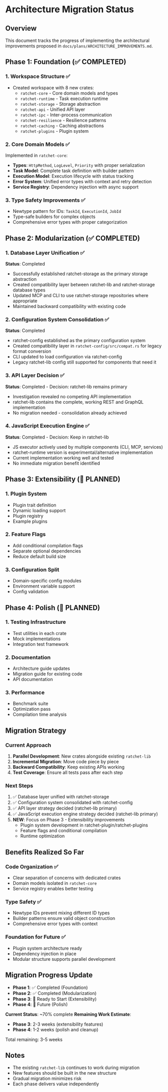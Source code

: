 # Architecture Migration Status

## Overview

This document tracks the progress of implementing the architectural improvements proposed in `docs/plans/ARCHITECTURE_IMPROVEMENTS.md`.

## Phase 1: Foundation (✅ COMPLETED)

### 1. Workspace Structure ✅
- Created workspace with 8 new crates:
  - `ratchet-core` - Core domain models and types
  - `ratchet-runtime` - Task execution runtime
  - `ratchet-storage` - Storage abstraction
  - `ratchet-api` - Unified API layer
  - `ratchet-ipc` - Inter-process communication
  - `ratchet-resilience` - Resilience patterns
  - `ratchet-caching` - Caching abstractions
  - `ratchet-plugins` - Plugin system

### 2. Core Domain Models ✅
Implemented in `ratchet-core`:
- **Types**: `HttpMethod`, `LogLevel`, `Priority` with proper serialization
- **Task Model**: Complete task definition with builder pattern
- **Execution Model**: Execution lifecycle with status tracking
- **Error System**: Unified error types with context and retry detection
- **Service Registry**: Dependency injection with async support

### 3. Type Safety Improvements ✅
- Newtype pattern for IDs: `TaskId`, `ExecutionId`, `JobId`
- Type-safe builders for complex objects
- Comprehensive error types with proper categorization

## Phase 2: Modularization (✅ COMPLETED)

### 1. Database Layer Unification ✅
**Status**: Completed
- Successfully established ratchet-storage as the primary storage abstraction
- Created compatibility layer between ratchet-lib and ratchet-storage database types
- Updated MCP and CLI to use ratchet-storage repositories where appropriate
- Maintained backward compatibility with existing code

### 2. Configuration System Consolidation ✅
**Status**: Completed  
- ratchet-config established as the primary configuration system
- Created compatibility layer in `ratchet-config/src/compat.rs` for legacy format conversion
- CLI updated to load configuration via ratchet-config
- Legacy ratchet-lib config still supported for components that need it

### 3. API Layer Decision ✅  
**Status**: Completed - Decision: ratchet-lib remains primary
- Investigation revealed no competing API implementation 
- ratchet-lib contains the complete, working REST and GraphQL implementation
- No migration needed - consolidation already achieved

### 4. JavaScript Execution Engine ✅
**Status**: Completed - Decision: Keep in ratchet-lib
- JS executor actively used by multiple components (CLI, MCP, services)
- ratchet-runtime version is experimental/alternative implementation  
- Current implementation working well and tested
- No immediate migration benefit identified

## Phase 3: Extensibility (📅 PLANNED)

### 1. Plugin System
- Plugin trait definition
- Dynamic loading support
- Plugin registry
- Example plugins

### 2. Feature Flags
- Add conditional compilation flags
- Separate optional dependencies
- Reduce default build size

### 3. Configuration Split
- Domain-specific config modules
- Environment variable support
- Config validation

## Phase 4: Polish (📅 PLANNED)

### 1. Testing Infrastructure
- Test utilities in each crate
- Mock implementations
- Integration test framework

### 2. Documentation
- Architecture guide updates
- Migration guide for existing code
- API documentation

### 3. Performance
- Benchmark suite
- Optimization pass
- Compilation time analysis

## Migration Strategy

### Current Approach
1. **Parallel Development**: New crates alongside existing `ratchet-lib`
2. **Incremental Migration**: Move code piece by piece
3. **Backward Compatibility**: Keep existing APIs working
4. **Test Coverage**: Ensure all tests pass after each step

### Next Steps
1. ✅ Database layer unified with ratchet-storage
2. ✅ Configuration system consolidated with ratchet-config  
3. ✅ API layer strategy decided (ratchet-lib primary)
4. ✅ JavaScript execution engine strategy decided (ratchet-lib primary)
5. **NEW**: Focus on Phase 3 - Extensibility improvements
   - Plugin system development in ratchet-plugin/ratchet-plugins
   - Feature flags and conditional compilation
   - Runtime optimization

## Benefits Realized So Far

### Code Organization ✅
- Clear separation of concerns with dedicated crates
- Domain models isolated in `ratchet-core`
- Service registry enables better testing

### Type Safety ✅
- Newtype IDs prevent mixing different ID types
- Builder patterns ensure valid object construction
- Comprehensive error types with context

### Foundation for Future ✅
- Plugin system architecture ready
- Dependency injection in place
- Modular structure supports parallel development

## Migration Progress Update

- **Phase 1**: ✅ Completed (Foundation)
- **Phase 2**: ✅ Completed (Modularization)  
- **Phase 3**: 📅 Ready to Start (Extensibility)
- **Phase 4**: 📅 Future (Polish)

**Current Status**: ~70% complete
**Remaining Work Estimate**:
- **Phase 3**: 2-3 weeks (extensibility features)
- **Phase 4**: 1-2 weeks (polish and cleanup)

Total remaining: 3-5 weeks

## Notes

- The existing `ratchet-lib` continues to work during migration
- New features should be built in the new structure
- Gradual migration minimizes risk
- Each phase delivers value independently